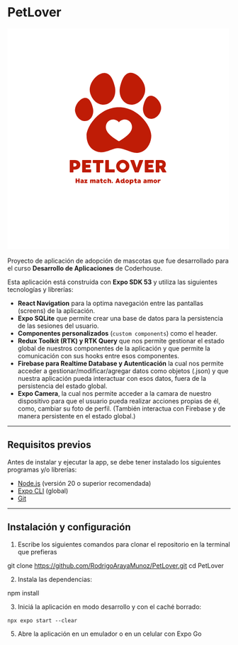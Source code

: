 # PetLover

!['Logo PetLover'](assets/Logo_PetLover.png)

Proyecto de aplicación de adopción de mascotas que fue desarrollado para el curso **Desarrollo de Aplicaciones** de Coderhouse.

Esta aplicación está construida con **Expo SDK 53** y utiliza las siguientes tecnologías y librerías:

- **React Navigation** para la optima navegación entre las pantallas (screens) de la aplicación.
- **Expo SQLite** que permite crear una base de datos para la persistencia de las sesiones del usuario.
- **Componentes personalizados** (`custom components`) como el header.
- **Redux Toolkit (RTK) y RTK Query** que nos permite gestionar el estado global de nuestros componentes de la aplicación y que permite la comunicación con sus hooks entre esos componentes.
- **Firebase para Realtime Database y Autenticación** la cual nos permite acceder a gestionar/modificar/agregar datos como objetos (.json) y que nuestra aplicación pueda interactuar con esos datos, fuera de la persistencia del estado global.
- **Expo Camera**, la cual nos permite acceder a la camara de nuestro dispositivo para que el usuario pueda realizar acciones propias de él, como, cambiar su foto de perfil. (También interactua con Firebase y de manera persistente en el estado global.)

---

## Requisitos previos

Antes de instalar y ejecutar la app, se debe tener instalado los siguientes programas y/o librerías:

- [Node.js](https://nodejs.org/) (versión 20 o superior recomendada)
- [Expo CLI](https://docs.expo.dev/get-started/installation/) (global)
- [Git](https://git-scm.com/)

---

## Instalación y configuración

1. Escribe los siguientes comandos para clonar el repositorio en la terminal que prefieras

git clone https://github.com/RodrigoArayaMunoz/PetLover.git
cd PetLover

2. Instala las dependencias:

npm install


3. Iniciá la aplicación en modo desarrollo y con el caché borrado:

```
npx expo start --clear
```
5. Abre la aplicación en un emulador o en un celular con Expo Go